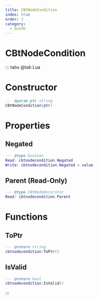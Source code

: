 ```yaml
---
title: CBtNodeCondition
index: true
order: 2
category:
  - Guide
---
```


# CBtNodeCondition

::: tabs
@tab Lua
# Constructor
```lua
--- @param ptr string
CBtNodeCondition(ptr)
```
# Properties
## Negated 
```lua
--- @type boolean
Read: cbtnodecondition.Negated
Write: cbtnodecondition.Negated = value
```
## Parent (Read-Only)
```lua
--- @type CBtNodeDecorator
Read: cbtnodecondition.Parent
```
# Functions
## ToPtr
```lua
--- @return string
cbtnodecondition:ToPtr()
```
## IsValid
```lua
--- @return bool
cbtnodecondition:IsValid()
```

:::